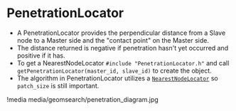 # PenetrationLocator

- A PenetrationLocator provides the perpendicular distance from a Slave node to a Master side and the "contact point" on the Master side.
- The distance returned is negative if penetration hasn't yet occurred and positive if it has.
- To get a NearestNodeLocator `#include "PenetrationLocator.h"` and call `getPenetrationLocator(master_id, slave_id)` to create the object.
- The algorithm in PenetrationLocator utilizes a [`NearestNodeLocator`](/NearestNodeLocator.md) so `patch_size` is still important.

!media media/geomsearch/penetration_diagram.jpg
